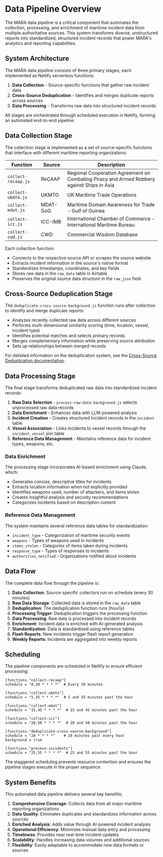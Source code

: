# Data Pipeline Overview

The MARA data pipeline is a critical component that automates the collection, processing, and enrichment of maritime incident data from multiple authoritative sources. This system transforms diverse, unstructured reports into standardized, structured incident records that power MARA's analytics and reporting capabilities.

## System Architecture

The MARA data pipeline consists of three primary stages, each implemented as Netlify serverless functions:

1. **Data Collection** - Source-specific functions that gather raw incident data
2. **Cross-Source Deduplication** - Identifies and merges duplicate reports across sources
3. **Data Processing** - Transforms raw data into structured incident records

All stages are orchestrated through scheduled execution in Netlify, forming an automated end-to-end pipeline.

## Data Collection Stage

The collection stage is implemented as a set of source-specific functions that interface with different maritime reporting organizations:

| Function | Source | Description |
|----------|--------|-------------|
| `collect-recaap.js` | ReCAAP | Regional Cooperation Agreement on Combating Piracy and Armed Robbery against Ships in Asia |
| `collect-ukmto.js` | UKMTO | UK Maritime Trade Operations |
| `collect-mdat.js` | MDAT-GoG | Maritime Domain Awareness for Trade - Gulf of Guinea |
| `collect-icc.js` | ICC-IMB | International Chamber of Commerce - International Maritime Bureau |
| `collect-cwd.js` | CWD | Commercial Wisdom Database |

Each collection function:
- Connects to the respective source API or scrapes the source website
- Extracts incident information in the source's native format
- Standardizes timestamps, coordinates, and key fields
- Stores raw data in the `raw_data` table in Airtable
- Preserves the original source data structure in the `raw_json` field

## Cross-Source Deduplication Stage

The `deduplicate-cross-source-background.js` function runs after collection to identify and merge duplicate reports:

- Analyzes recently collected raw data across different sources
- Performs multi-dimensional similarity scoring (time, location, vessel, incident type)
- Identifies potential matches and selects primary records
- Merges complementary information while preserving source attribution
- Sets up relationships between merged records

For detailed information on the deduplication system, see the [Cross-Source Deduplication documentation](/deduplication/).

## Data Processing Stage

The final stage transforms deduplicated raw data into standardized incident records:

1. **Raw Data Selection** - `process-raw-data-background.js` selects unprocessed raw data records
2. **Data Enrichment** - Enhances data with LLM-powered analysis
3. **Incident Creation** - Creates structured incident records in the `incident` table
4. **Vessel Association** - Links incidents to vessel records through the `incident_vessel` join table
5. **Reference Data Management** - Maintains reference data for incident types, weapons, etc.

### Data Enrichment

The processing stage incorporates AI-based enrichment using Claude, which:
- Generates concise, descriptive titles for incidents
- Extracts location information when not explicitly provided
- Identifies weapons used, number of attackers, and items stolen
- Creates insightful analysis and security recommendations
- Categorizes incidents based on description content

### Reference Data Management

The system maintains several reference data tables for standardization:
- `incident_type` - Categorization of maritime security events
- `weapons` - Types of weapons used in incidents
- `items_stolen` - Categories of items taken during incidents
- `response_type` - Types of responses to incidents
- `authorities_notified` - Organizations notified about incidents

## Data Flow

The complete data flow through the pipeline is:

1. **Data Collection**: Source-specific collectors run on schedule (every 30 minutes)
2. **Raw Data Storage**: Collected data is stored in the `raw_data` table
3. **Deduplication**: The deduplication function runs (hourly)
4. **Processing Trigger**: Deduplication triggers the processing function
5. **Data Processing**: Raw data is processed into incident records
6. **Enrichment**: Incident data is enriched with AI-generated analysis
7. **Standardization**: Data is standardized using reference tables
8. **Flash Reports**: New incidents trigger flash report generation
9. **Weekly Reports**: Incidents are aggregated into weekly reports

## Scheduling

The pipeline components are scheduled in Netlify to ensure efficient processing:

```
[functions."collect-recaap"]
schedule = "0,30 * * * *"  # Every 30 minutes

[functions."collect-ukmto"]
schedule = "5,35 * * * *"  # 5 and 35 minutes past the hour

[functions."collect-mdat"]
schedule = "15,45 * * * *"  # 15 and 45 minutes past the hour

[functions."collect-icc"]
schedule = "20,50 * * * *"  # 20 and 50 minutes past the hour

[functions."deduplicate-cross-source-background"]
schedule = "28 * * * *"    # 28 minutes past every hour
background = true

[functions."process-incidents"]
schedule = "25,55 * * * *"  # 25 and 55 minutes past the hour
```

The staggered scheduling prevents resource contention and ensures the pipeline stages execute in the proper sequence.

## System Benefits

This automated data pipeline delivers several key benefits:

1. **Comprehensive Coverage**: Collects data from all major maritime reporting organizations
2. **Data Quality**: Eliminates duplicates and standardizes information across sources
3. **Enriched Analysis**: Adds value through AI-powered incident analysis
4. **Operational Efficiency**: Minimizes manual data entry and processing
5. **Timeliness**: Provides near real-time incident updates
6. **Scalability**: Handles increasing data volumes and additional sources
7. **Flexibility**: Easily adaptable to accommodate new data formats or sources